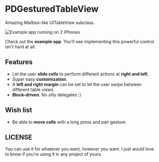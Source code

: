 PDGesturedTableView
===================

Amazing Mailbox-like UITableView subclass.

![Example app running on 2 iPhones](https://raw.github.com/Dromaguirre/PDGesturedTableView/master/Screenshots/github-pdgesturedtableview-1.png)

Check out the **example app**. You'll see implementing this powerful control isn't hard at all.

## Features

- Let the user **slide cells** to perform different actions at **right and left**.
- Super easy **customization**.
- A **left and right margin** can be set to let the user swipe between different table views.
- **Block-driven**. No silly delegates :)

## Wish list

- Be able to **move cells** with a long press and pan gesture.

## LICENSE

You can use it for whatever you want, however you want. I just would love to know if you're using it in any project of yours.
